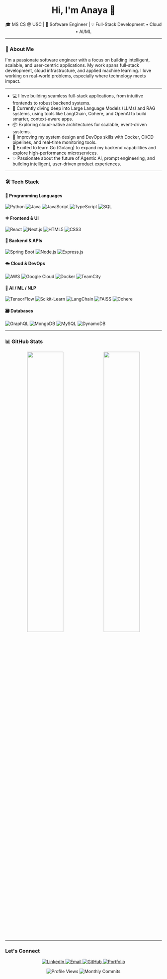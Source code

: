 <h1 align="center">Hi, I'm Anaya 👋</h1>
<p align="center">🎓 MS CS @ USC | 🚀 Software Engineer | 💡 Full-Stack Development • Cloud • AI/ML</p>

---

### 🌟 About Me

I'm a passionate software engineer with a focus on building intelligent, scalable, and user-centric applications. My work spans full-stack development, cloud infrastructure, and applied machine learning. I love working on real-world problems, especially where technology meets impact.

---

- 💻 I love building seamless full-stack applications, from intuitive frontends to robust backend systems.
- 🤖 Currently diving deep into Large Language Models (LLMs) and RAG systems, using tools like LangChain, Cohere, and OpenAI to build smarter, context-aware apps.
- 📦 Exploring cloud-native architectures for scalable, event-driven systems.
- 🧰 Improving my system design and DevOps skills with Docker, CI/CD pipelines, and real-time monitoring tools.
- 🐹 Excited to learn Go (Golang) to expand my backend capabilities and explore high-performance microservices.
- ✨ Passionate about the future of Agentic AI, prompt engineering, and building intelligent, user-driven product experiences.

---

### 🛠️ Tech Stack

#### 🧠 Programming Languages
![Python](https://img.shields.io/badge/Python-3776AB?style=for-the-badge&logo=python&logoColor=white)
![Java](https://img.shields.io/badge/Java-ED8B00?style=for-the-badge&logo=java&logoColor=white)
![JavaScript](https://img.shields.io/badge/JavaScript-F7DF1E?style=for-the-badge&logo=javascript&logoColor=black)
![TypeScript](https://img.shields.io/badge/TypeScript-3178C6?style=for-the-badge&logo=typescript&logoColor=white)
![SQL](https://img.shields.io/badge/SQL-4479A1?style=for-the-badge&logo=postgresql&logoColor=white)

#### ⚛️ Frontend & UI
![React](https://img.shields.io/badge/React-20232A?style=for-the-badge&logo=react&logoColor=61DAFB)
![Next.js](https://img.shields.io/badge/Next.js-000000?style=for-the-badge&logo=nextdotjs&logoColor=white)
![HTML5](https://img.shields.io/badge/HTML5-E34F26?style=for-the-badge&logo=html5&logoColor=white)
![CSS3](https://img.shields.io/badge/CSS3-1572B6?style=for-the-badge&logo=css3&logoColor=white)

#### 🔧 Backend & APIs
![Spring Boot](https://img.shields.io/badge/Spring_Boot-6DB33F?style=for-the-badge&logo=spring-boot&logoColor=white)
![Node.js](https://img.shields.io/badge/Node.js-339933?style=for-the-badge&logo=nodedotjs&logoColor=white)
![Express.js](https://img.shields.io/badge/Express.js-404D59?style=for-the-badge&logo=express&logoColor=white)

#### ☁️ Cloud & DevOps
![AWS](https://img.shields.io/badge/AWS-232F3E?style=for-the-badge&logo=amazon-aws&logoColor=white)
![Google Cloud](https://img.shields.io/badge/GCP-4285F4?style=for-the-badge&logo=google-cloud&logoColor=white)
![Docker](https://img.shields.io/badge/Docker-2496ED?style=for-the-badge&logo=docker&logoColor=white)
![TeamCity](https://img.shields.io/badge/TeamCity-000000?style=for-the-badge&logo=teamcity&logoColor=white)


#### 🤖 AI / ML / NLP
![TensorFlow](https://img.shields.io/badge/TensorFlow-FF6F00?style=for-the-badge&logo=tensorflow&logoColor=white)
![Scikit-Learn](https://img.shields.io/badge/Scikit--Learn-F7931E?style=for-the-badge&logo=scikit-learn&logoColor=white)
![LangChain](https://img.shields.io/badge/LangChain-000000?style=for-the-badge)
![FAISS](https://img.shields.io/badge/FAISS-009688?style=for-the-badge)
![Cohere](https://img.shields.io/badge/Cohere-5C67F2?style=for-the-badge)

#### 🗃️ Databases
![GraphQL](https://img.shields.io/badge/GraphQL-E10098?style=for-the-badge&logo=graphql&logoColor=white)
![MongoDB](https://img.shields.io/badge/MongoDB-47A248?style=for-the-badge&logo=mongodb&logoColor=white)
![MySQL](https://img.shields.io/badge/MySQL-00758F?style=for-the-badge&logo=mysql&logoColor=white)
![DynamoDB](https://img.shields.io/badge/DynamoDB-4053D6?style=for-the-badge&logo=amazon-dynamodb&logoColor=white)

---

### 📊 GitHub Stats

<p align="center">
  <img src="https://github-readme-stats.vercel.app/api?username=anayagarde&show_icons=true&theme=tokyonight&hide_title=true" width="48%" />
  <img src="https://github-readme-streak-stats.herokuapp.com/?user=anayagarde&theme=tokyonight" width="48%" />
</p>

---

### Let's Connect

<p align="center">
  <a href="https://www.linkedin.com/in/anayagarde" target="_blank" rel="noopener noreferrer">
    <img alt="LinkedIn" src="https://img.shields.io/badge/-LinkedIn-0A66C2?style=for-the-badge&logo=linkedin&logoColor=white" />
  </a>
  <a href="mailto:anayasuh@usc.edu" target="_blank" rel="noopener noreferrer">
    <img alt="Email" src="https://img.shields.io/badge/-Email-D14836?style=for-the-badge&logo=gmail&logoColor=white" />
  </a>
  <a href="https://github.com/anayagarde" target="_blank" rel="noopener noreferrer">
    <img alt="GitHub" src="https://img.shields.io/badge/-GitHub-181717?style=for-the-badge&logo=github&logoColor=white" />
  </a>
  <a href="https://anayagarde.netlify.app" target="_blank" rel="noopener noreferrer">
    <img alt="Portfolio" src="https://img.shields.io/badge/-Portfolio-000000?style=for-the-badge&logo=vercel&logoColor=white" />
  </a>
</p>



<p align="center">
  <img src="https://komarev.com/ghpvc/?username=anayagarde&style=flat-square&color=blue" alt="Profile Views" />
  <img src="https://badges.pufler.dev/commits/monthly/anayagarde" alt="Monthly Commits" />
</p>

